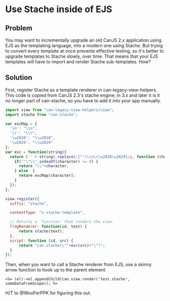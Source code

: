 # Use Stache inside of EJS

## Problem

You may want to incrementally upgrade an old CanJS 2.x application using EJS as the templating language, into a modern one using Stache.  But trying to convert every template at once prevents effective testing, so it's better to upgrade templates to Stache slowly, over time.  That means that your EJS templates will have to import and render Stache sub-templates.  How?

## Solution

First, register Stache as a template renderer in can-legacy-view-helpers.  This code is copied from CanJS 2.3's stache engine;
in 3.x and later it is it no longer part of can-stache, so you have to add it into your app manually.

```js
import view from "can-legacy-view-helpers/view";
import stache from "can-stache";

var escMap = {
  '\n': "\\n",
  '\r': "\\r",
  '\u2028': "\\u2028",
  '\u2029': "\\u2029"
};
var esc = function(string){
  return ('' + string).replace(/["'\\\n\r\u2028\u2029]/g, function (character) {
    if("'\"\\".indexOf(character) >= 0) {
      return "\\"+character;
    } else  {
      return escMap[character];
    }
  });
};

view.register({
  suffix: "stache",

  contentType: "x-stache-template",

  // Returns a `function` that renders the view.
  fragRenderer: function(id, text) {
      return stache(text);
  },
  script: function (id, src) {
      return "can.stache(\""+esc(src)+"\")";
  }
});
```

Then, when you want to call a Stache renderer from EJS, use a skinny arrow function to hook up to the parent element.

```ejs
<%= (el)->el.appendChild(can.view.render('test.stache', someDataFromScope)); %>
```

H/T to @WooFerPPK for figuring this out.